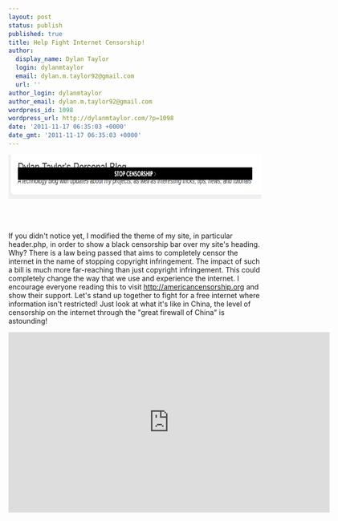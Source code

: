 ```yaml
---
layout: post
status: publish
published: true
title: Help Fight Internet Censorship!
author:
  display_name: Dylan Taylor
  login: dylanmtaylor
  email: dylan.m.taylor92@gmail.com
  url: ''
author_login: dylanmtaylor
author_email: dylan.m.taylor92@gmail.com
wordpress_id: 1098
wordpress_url: http://dylanmtaylor.com/?p=1098
date: '2011-11-17 06:35:03 +0000'
date_gmt: '2011-11-17 06:35:03 +0000'
---
```

<p><a href="http://dylanmtaylor.com/2011/11/17/help-fight-internet-censorship/screenshot-17-2/" rel="attachment wp-att-1099"><img class="alignleft size-full wp-image-1099" title="Screenshot-17" src="/images/blog/2011/11/Screenshot-17.png" alt="" width="610" height="88" /></a>&nbsp;</p>
<p>&nbsp;</p>
<p>If you didn't notice yet, I modified the theme of my site, in particular header.php, in order to show a black censorship bar over my site's heading. Why? There is a law being passed that aims to completely censor the internet in the name of stopping copyright infringement. The impact of such a bill is much more far-reaching than just copyright infringement. This could completely change the way that we use and experience the internet. I encourage everyone reading this to visit <a href="http://americancensorship.org/">http://americancensorship.org</a> and show their support. Let's stand up together to fight for a free internet where information isn't restricted! Just look at what it's like in China, the level of censorship on the internet through the "great firewall of China" is astounding!</p>
<p><iframe src="http://player.vimeo.com/video/31100268?title=0&byline=0&portrait=0" width="640" height="360" frameborder="0" webkitAllowFullScreen allowFullScreen></iframe></p>
